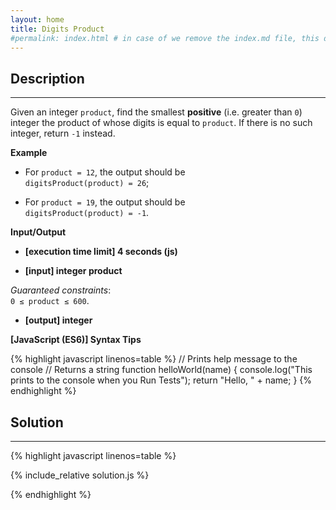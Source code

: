 ```yaml
---
layout: home
title: Digits Product
#permalink: index.html # in case of we remove the index.md file, this doc will be the index page
---
```


<div class="row">
<div class="columnStmt" markdown="1">

## Description
------

Given an integer <code>product</code>, find the smallest **positive** (i.e. greater than <code>0</code>) integer the product of whose digits is equal to <code>product</code>. If there is no such integer, return <code>-1</code> instead.


**Example**

* For <code>product = 12</code>, the output should be  
<code>digitsProduct(product) = 26</code>;

* For <code>product = 19</code>, the output should be  
<code>digitsProduct(product) = -1</code>.


**Input/Output**

* **[execution time limit] 4 seconds (js)**

* **[input] integer product**

*Guaranteed constraints*:  
<code>0 ≤ product ≤ 600</code>.


* **[output] integer**


**[JavaScript (ES6)] Syntax Tips**

{% highlight javascript linenos=table %}
// Prints help message to the console
// Returns a string
function helloWorld(name) {
    console.log("This prints to the console when you Run Tests");
    return "Hello, " + name;
}
{% endhighlight %}

</div>
<div class="columnSol" markdown="1">

## Solution
------

{% highlight javascript linenos=table %}

{% include_relative solution.js %}

{% endhighlight %}

</div>
</div>